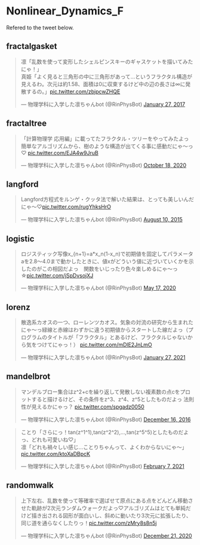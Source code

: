# Nonlinear_Dynamics_F
Refered to the tweet below.
## fractalgasket
<blockquote class="twitter-tweet"><p lang="ja" dir="ltr">凛「乱数を使って変形したシェルピンスキーのギャスケットを描いてみたにゃ！」<br>真姫「よく見ると三角形の中に三角形があって…というフラクタル構造が見えるわ。次元は約1.58、面積は0に収束するけど中の辺の長さは∞に発散するの。」<a href="https://t.co/zbjpcwZHQE">pic.twitter.com/zbjpcwZHQE</a></p>&mdash; 物理学科に入学した凛ちゃんbot (@RinPhysBot) <a href="https://twitter.com/RinPhysBot/status/824881272774221824?ref_src=twsrc%5Etfw">January 27, 2017</a></blockquote>

## fractaltree
<blockquote class="twitter-tweet"><p lang="ja" dir="ltr">「計算物理学 応用編」に載ってたフラクタル・ツリーをやってみたよっ　簡単なアルゴリズムから、樹のような構造が出てくる事に感動だにゃ〜っ♡ <a href="https://t.co/EJA4w9JruB">pic.twitter.com/EJA4w9JruB</a></p>&mdash; 物理学科に入学した凛ちゃんbot (@RinPhysBot) <a href="https://twitter.com/RinPhysBot/status/1317652631028785152?ref_src=twsrc%5Etfw">October 18, 2020</a></blockquote>

## langford
<blockquote class="twitter-tweet"><p lang="ja" dir="ltr">Langford方程式をルンゲ・クッタ法で解いた結果は、とっても美しいんだにゃ〜♡<a href="http://t.co/rugYhksHrO">pic.twitter.com/rugYhksHrO</a></p>&mdash; 物理学科に入学した凛ちゃんbot (@RinPhysBot) <a href="https://twitter.com/RinPhysBot/status/630574777447546880?ref_src=twsrc%5Etfw">August 10, 2015</a></blockquote>

## logistic
<blockquote class="twitter-tweet"><p lang="ja" dir="ltr">ロジスティック写像x_{n+1}=a*x_n(1-x_n)で初期値を固定してパラメータaを2.8～4.0まで動かしたときに、値xがどういう値に近づいていくかを示したのがこの相図だよっ　関数をいじったり色々楽しめるにゃ～っ☆<a href="https://t.co/jSpDvsojXJ">pic.twitter.com/jSpDvsojXJ</a></p>&mdash; 物理学科に入学した凛ちゃんbot (@RinPhysBot) <a href="https://twitter.com/RinPhysBot/status/1261920375195095040?ref_src=twsrc%5Etfw">May 17, 2020</a></blockquote>

## lorenz
<blockquote class="twitter-tweet"><p lang="ja" dir="ltr">散逸系カオスの一つ、ローレンツカオス。気象の対流の研究から生まれたにゃ〜っ緑線と赤線はわずかに違う初期値からスタートした線だよっ（プログラムのタイトルが「フラクタル」とあるけど、フラクタルじゃないから気をつけてにゃっ！） <a href="https://t.co/mDlE2JnLmO">pic.twitter.com/mDlE2JnLmO</a></p>&mdash; 物理学科に入学した凛ちゃんbot (@RinPhysBot) <a href="https://twitter.com/RinPhysBot/status/1354344585523204096?ref_src=twsrc%5Etfw">January 27, 2021</a></blockquote>

## mandelbrot
<blockquote class="twitter-tweet"><p lang="ja" dir="ltr">マンデルブロー集合はz^2+cを繰り返して発散しない複素数の点cをプロットすると描けるけど、その条件をz^3、z^4、z^5としたものだよっ 法則性が見えるかにゃっ？ <a href="https://t.co/spgadz0050">pic.twitter.com/spgadz0050</a></p>&mdash; 物理学科に入学した凛ちゃんbot (@RinPhysBot) <a href="https://twitter.com/RinPhysBot/status/809706547240583168?ref_src=twsrc%5Etfw">December 16, 2016</a></blockquote>

<blockquote class="twitter-tweet"><p lang="ja" dir="ltr">ことり「さらにっ！tan(z^1^1),tan(z^2^2),...,tan(z^5^5)としたものだよっ、どれも可愛いね♡」<br>凛「どれも禍々しい感じ…ことりちゃんって、よくわからないにゃ〜」<a href="https://t.co/ktoXaDBpcK">pic.twitter.com/ktoXaDBpcK</a></p>&mdash; 物理学科に入学した凛ちゃんbot (@RinPhysBot) <a href="https://twitter.com/RinPhysBot/status/1358353310407827457?ref_src=twsrc%5Etfw">February 7, 2021</a></blockquote>

## randomwalk
<blockquote class="twitter-tweet"><p lang="ja" dir="ltr">上下左右、乱数を使って等確率で選ばせて原点にある点をどんどん移動させた軌跡が2次元ランダムウォークだよっ♡アルゴリズムはとても単純だけど描き出される図形が面白いし、斜めに動いたり3次元に拡張したり、同じ道を通らなくしたりっ！<a href="https://t.co/zMry8s8n5j">pic.twitter.com/zMry8s8n5j</a></p>&mdash; 物理学科に入学した凛ちゃんbot (@RinPhysBot) <a href="https://twitter.com/RinPhysBot/status/1340860539598061570?ref_src=twsrc%5Etfw">December 21, 2020</a></blockquote>